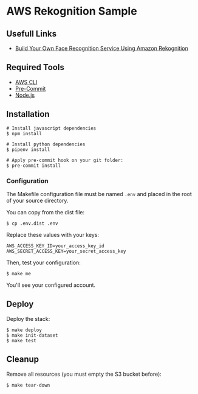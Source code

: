 # AWS Rekognition Sample

## Usefull Links

*  [Build Your Own Face Recognition Service Using Amazon Rekognition](https://aws.amazon.com/fr/blogs/machine-learning/build-your-own-face-recognition-service-using-amazon-rekognition/)

## Required Tools

*  [AWS CLI](https://docs.aws.amazon.com/fr_fr/cli/latest/userguide/cli-chap-install.html)
*  [Pre-Commit](https://pre-commit.com/#install)
*  [Node.js](https://nodejs.org/en/)

## Installation

```
# Install javascript dependencies
$ npm install

# Install python dependencies
$ pipenv install

# Apply pre-commit hook on your git folder:
$ pre-commit install
```

### Configuration

The Makefile configuration file must be named `.env` and placed in the root of your source directory.

You can copy from the dist file:

```
$ cp .env.dist .env
```

Replace these values with your keys:

```
AWS_ACCESS_KEY_ID=your_access_key_id
AWS_SECRET_ACCESS_KEY=your_secret_access_key
```

Then, test your configuration:

```
$ make me
```

You'll see your configured account.

## Deploy

Deploy the stack:

```
$ make deploy
$ make init-dataset
$ make test
```

## Cleanup

Remove all resources (you must empty the S3 bucket before):

```
$ make tear-down
```
